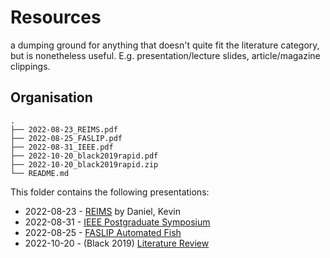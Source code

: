 # Resources 

a dumping ground for anything that doesn't quite fit the literature category, but is nonetheless useful. E.g. presentation/lecture slides, article/magazine clippings.

## Organisation

```
.
├── 2022-08-23_REIMS.pdf
├── 2022-08-25_FASLIP.pdf
├── 2022-08-31_IEEE.pdf
├── 2022-10-20_black2019rapid.pdf
├── 2022-10-20_black2019rapid.zip
└── README.md
```

This folder contains the following presentations: 

- 2022-08-23 - [REIMS](https://github.com/woodRock/fishy-business/blob/main/resources/2022-08-23_REIMS.pdf) by Daniel, Kevin 
- 2022-08-31 - [IEEE Postgraduate Symposium](https://github.com/woodRock/fishy-business/blob/main/resources/2022-08-31_IEEE.pdf)
- 2022-08-25 - [FASLIP Automated Fish](https://github.com/woodRock/fishy-business/blob/main/resources/2022-08-25_FASLIP.pdf)
- 2022-10-20 - (Black 2019) [Literature Review](https://github.com/woodRock/fishy-business/blob/main/resources/2022-10-20_black2019rapid.pdf)